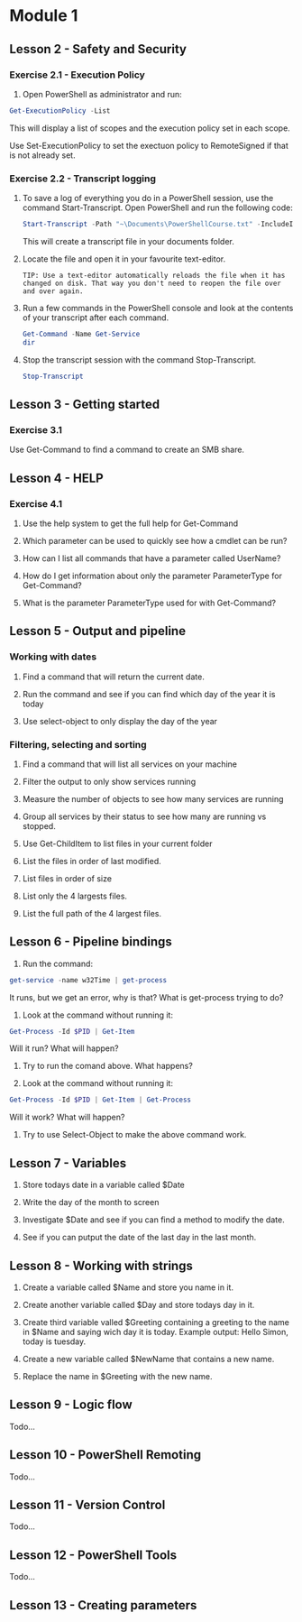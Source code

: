 # Module 1

## Lesson 2 - Safety and Security

### Exercise 2.1 - Execution Policy

1. Open PowerShell as administrator and run:

```PowerShell
Get-ExecutionPolicy -List
```

This will display a list of scopes and the execution policy set in each scope.

Use Set-ExecutionPolicy to set the exectuon policy to RemoteSigned if that is not already set.

### Exercise 2.2 - Transcript logging

1. To save a log of everything you do in a PowerShell session, use the command Start-Transcript. Open PowerShell and run the following code:

    ```PowerShell
    Start-Transcript -Path "~\Documents\PowerShellCourse.txt" -IncludeInvocationHeader -Append
    ```

    This will create a transcript file in your documents folder.

1. Locate the file and open it in your favourite text-editor.

    ```Text
    TIP: Use a text-editor automatically reloads the file when it has changed on disk. That way you don't need to reopen the file over and over again.
    ```

1. Run a few commands in the PowerShell console and look at the contents of your transcript after each command.

    ```PowerShell
    Get-Command -Name Get-Service
    dir
    ```

1. Stop the transcript session with the command Stop-Transcript.

    ```PowerSHell
    Stop-Transcript
    ```

## Lesson 3 - Getting started

### Exercise 3.1

Use Get-Command to find a command to create an SMB share.

## Lesson 4 - HELP

### Exercise 4.1

1. Use the help system to get the full help for Get-Command

1. Which parameter can be used to quickly see how a cmdlet can be run?

1. How can I list all commands that have a parameter called UserName?

1. How do I get information about only the parameter ParameterType for Get-Command?

1. What is the parameter ParameterType used for with Get-Command?

## Lesson 5 - Output and pipeline

### Working with dates
1. Find a command that will return the current date.

1. Run the command and see if you can find which day of the year it is today

1. Use select-object to only display the day of the year

### Filtering, selecting and sorting
1. Find a command that will list all services on your machine

1. Filter the output to only show services running

1. Measure the number of objects to see how many services are running

1. Group all services by their status to see how many are running vs stopped.

1. Use Get-ChildItem to list files in your current folder

1. List the files in order of last modified.

1. List files in order of size

1. List only the 4 largests files.

1. List the full path of the 4 largest files.

## Lesson 6 - Pipeline bindings

1. Run the command:

```PowerShell
get-service -name w32Time | get-process
```

It runs, but we get an error, why is that? What is get-process trying to do?

1. Look at the command without running it:

```PowerShell
Get-Process -Id $PID | Get-Item
```

Will it run? What will happen?

1. Try to run the comand above. What happens?

1. Look at the command without running it:

```PowerShell
Get-Process -Id $PID | Get-Item | Get-Process
```

Will it work? What will happen?

1. Try to use Select-Object to make the above command work.

## Lesson 7 - Variables

1. Store todays date in a variable called $Date

1. Write the day of the month to screen

1. Investigate $Date and see if you can find a method to modify the date.

1. See if you can putput the date of the last day in the last month.

## Lesson 8 - Working with strings

1. Create a variable called $Name and store you name in it.

1. Create another variable called $Day and store todays day in it.

1. Create third variable valled $Greeting containing a greeting to the name in $Name and saying wich day it is today. Example output:
  Hello Simon, today is tuesday.

1. Create a new variable called $NewName that contains a new name.

1. Replace the name in $Greeting with the new name.

## Lesson 9 - Logic flow

Todo...

## Lesson 10 - PowerShell Remoting

Todo...

## Lesson 11 - Version Control

Todo...

## Lesson 12 - PowerShell Tools

Todo...

## Lesson 13 - Creating parameters
